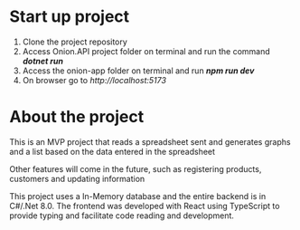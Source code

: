 # Start up project
   1. Clone the project repository
   2. Access Onion.API project folder on terminal and run the command **_dotnet run_**
   3. Access the onion-app folder on terminal and run **_npm run dev_**
   4. On browser go to _http://localhost:5173_

# About the project

  This is an MVP project that reads a spreadsheet sent and generates graphs and a list based on the data entered in the spreadsheet

  Other features will come in the future, such as registering products, customers and updating information

  This project uses a In-Memory database and the entire backend is in C#/.Net 8.0.
  The frontend was developed with React using TypeScript to provide typing and facilitate code reading and development.
